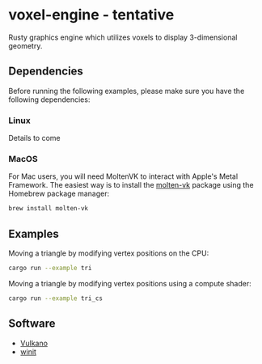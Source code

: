 # voxel-engine - tentative
Rusty graphics engine which utilizes voxels to display 3-dimensional geometry.

## Dependencies
Before running the following examples, please make sure you have the following
dependencies:

### Linux
Details to come

### MacOS
For Mac users, you will need MoltenVK to interact with Apple's Metal Framework.
The easiest way is to install the
[molten-vk](https://formulae.brew.sh/formula/molten-vk#default) package using
the Homebrew package manager:
```sh
brew install molten-vk
```

## Examples
Moving a triangle by modifying vertex positions on the CPU:
```sh
cargo run --example tri
```
Moving a triangle by modifying vertex positions using a compute shader:
```sh
cargo run --example tri_cs
```

## Software
- [Vulkano](https://crates.io/crates/vulkano)
- [winit](https://crates.io/crates/winit)

